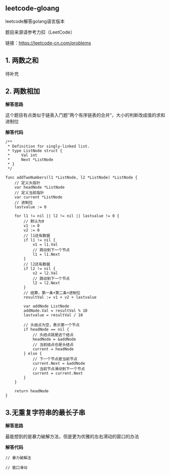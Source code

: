 
## leetcode-gloang
leetcode解答golang语言版本

题目来源请参考力扣（LeetCode）

链接：https://leetcode-cn.com/problems

## 1. 两数之和

待补充

## 2. 两数相加

**解答思路**

这个题目有点类似于链表入门题”两个有序链表的合并“，大小的判断改成值的求和进制位

**解答代码**
```golang
/**
 * Definition for singly-linked list.
 * type ListNode struct {
 *     Val int
 *     Next *ListNode
 * }
 */

func addTwoNumbers(l1 *ListNode, l2 *ListNode) *ListNode {
    // 定义头指针
    var headNode *ListNode
    // 定义当前指针
    var current *ListNode
    // 进制位
    lastvalue := 0

    for l1 != nil || l2 != nil || lastvalue != 0 {
        // 默认为0
        v1 := 0
        v2 := 0
        // l1还有数据
        if l1 != nil {
            v1 = l1.Val
            // 跳动到下一个节点
            l1 = l1.Next
        }
        // l2还有数据
        if l2 != nil {
            v2 = l2.Val
            // 跳动到下一个节点
            l2 = l2.Next
        }
        // 结算，第一条+第二条+进制位
        resultVal := v1 + v2 + lastvalue

        var addNode ListNode
        addNode.Val = resultVal % 10
        lastvalue = resultVal / 10

        // 头结点为空，表示第一个节点
        if headNode == nil {
            // 头结点就是这个结点
            headNode = &addNode
            // 当前结点也是头结点
            current = headNode            
        } else {
            // 下一个节点是当前节点
            current.Next = &addNode
            // 当前节点滑动到下一个节点
            current = current.Next 
        }
    }
    
    return headNode
}
```

## 3.无重复字符串的最长子串

**解答思路**

最能想到的是暴力破解方法，但是更为优雅的左右滑动的窗口的办法

**解答代码**

```golang
// 暴力破解法

```

```golang
// 窗口滑动

```





